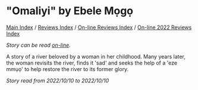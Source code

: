 # "Omaliyi" by Ebele Mọgọ

[Main Index](../../../README.md) / [Reviews Index](../../README.md) / [On-line Reviews Index](../README.md) / [On-line 2022 Reviews Index](README.md)

*Story can be read [on-line](https://grist.org/fix/climate-fiction/imagine-2200-omaliyi/).*

A story of a river beloved by a woman in her childhood. Many years later, the woman revisits the river, finds it 'sad' and seeks the help of a 'eze mmụọ' to help restore the river to its former glory.

*Story read from 2022/10/10 to 2022/10/10*
